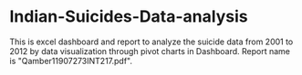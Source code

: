 # Indian-Suicides-Data-analysis
This is excel dashboard and report to analyze the suicide data from 2001 to 2012 by data visualization through pivot charts in Dashboard.
Report name is "Qamber11907273INT217.pdf".
